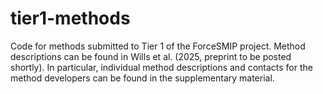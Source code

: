 # tier1-methods
Code for methods submitted to Tier 1 of the ForceSMIP project. Method descriptions can be found in Wills et al. (2025, preprint to be posted shortly). In particular, individual method descriptions and contacts for the method developers can be found in the supplementary material. 
